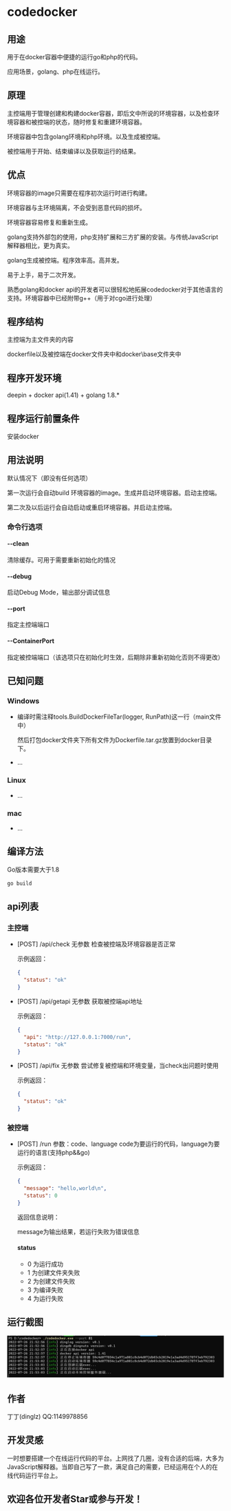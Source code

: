 # codedocker

## 用途

用于在docker容器中便捷的运行go和php的代码。

应用场景，golang、php在线运行。

## 原理

主控端用于管理创建和构建docker容器，即后文中所说的环境容器，以及检查环境容器和被控端的状态，随时修复和重建环境容器。

环境容器中包含golang环境和php环境。以及生成被控端。

被控端用于开始、结束编译以及获取运行的结果。

## 优点

环境容器的image只需要在程序初次运行时进行构建。

环境容器与主环境隔离，不会受到恶意代码的损坏。

环境容器容易修复和重新生成。

golang支持外部包的使用，php支持扩展和三方扩展的安装。与传统JavaScript解释器相比，更为真实。

golang生成被控端。程序效率高。高并发。

易于上手，易于二次开发。

熟悉golang和docker api的开发者可以很轻松地拓展codedocker对于其他语言的支持。环境容器中已经附带g++（用于对cgo进行处理）

## 程序结构

主控端为主文件夹的内容

dockerfile以及被控端在docker文件夹中和docker\base文件夹中

## 程序开发环境

deepin + docker api(1.41) + golang 1.8.*

## 程序运行前置条件

安装docker

## 用法说明

默认情况下（即没有任何选项）

第一次运行会自动build 环境容器的image。生成并启动环境容器。启动主控端。

第二次及以后运行会自动启动或重启环境容器。并启动主控端。

### 命令行选项

#### --clean

清除缓存。可用于需要重新初始化的情况

#### --debug

启动Debug Mode，输出部分调试信息

#### --port

指定主控端端口

#### --ContainerPort

指定被控端端口（该选项只在初始化时生效，后期除非重新初始化否则不得更改）

## 已知问题

### Windows

- 编译时需注释tools.BuildDockerFileTar(logger, RunPath)这一行（main文件中）

  然后打包docker文件夹下所有文件为Dockerfile.tar.gz放置到docker目录下。

- ...

### Linux

- ...

### mac

- ...

## 编译方法

Go版本需要大于1.8

```sh
go build
```

## api列表

### 主控端

- [POST] /api/check 无参数     检查被控端及环境容器是否正常

  示例返回：

  ```json
  {
  	"status": "ok"
  }
  ```

- [POST] /api/getapi   无参数   获取被控端api地址

  示例返回：

  ```json
  {
  	"api": "http://127.0.0.1:7000/run",
  	"status": "ok"
  }
  ```

- [POST] /api/fix    无参数    尝试修复被控端和环境变量，当check出问题时使用

  示例返回：

  ```json
  {
  	"status": "ok"
  }
  ```

### 被控端

- [POST] /run   参数：code、language   code为要运行的代码，language为要运行的语言(支持php&&go)

  示例返回：

  ```json
  {
  	"message": "hello,world\n",
  	"status": 0
  }
  ```

  返回信息说明：

  message为输出结果，若运行失败为错误信息

  #### status

  - 0 为运行成功
  - 1 为创建文件夹失败
  - 2 为创建文件失败
  - 3 为编译失败
  - 4 为运行失败

## 运行截图

![](pic/1.jpg)

## 作者

丁丁(dinglz)  QQ:1149978856

## 开发灵感

一时想要搭建一个在线运行代码的平台。上网找了几圈，没有合适的后端，大多为JavaScript解释器。当即自己写了一款，满足自己的需要，已经运用在个人的在线代码运行平台上。

## 欢迎各位开发者Star或参与开发！